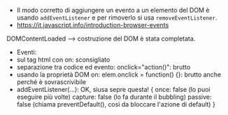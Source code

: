 * Il modo corretto di aggiungere un evento a un elemento del DOM è usando `addEventListener` e per rimoverlo si usa `removeEventListener`.
* https://it.javascript.info/introduction-browser-events




DOMContentLoaded –> costruzione del DOM è stata completata.

* Eventi:
* sul tag html con on<event>: sconsigliato
* separazione tra codice ed evento: onclick="action()": brutto
* usando la proprietà DOM on<event>: elem.onclick = function() {}: brutto anche perché è sovrascrivibile
* addEventListener(...): OK, siusa sepre questa!
{
once: false  (lo puoi eseguire più volte)
capture: false (lo fa durante il bubbling)
passive: false (chiama preventDefault(), così da bloccare  l'azione di default)
}